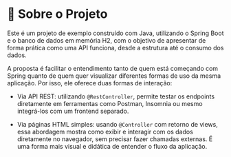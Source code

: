 # 📌 Sobre o Projeto
Este é um projeto de exemplo construído com Java, utilizando o Spring Boot e o banco de dados em memória H2, com o objetivo de apresentar de forma prática como uma API funciona, desde a estrutura até o consumo dos dados.

A proposta é facilitar o entendimento tanto de quem está começando com Spring quanto de quem quer visualizar diferentes formas de uso da mesma aplicação. Por isso, ele oferece duas formas de interação:

- Via API REST: utilizando `@RestController`, permite testar os endpoints diretamente em ferramentas como Postman, Insomnia ou mesmo integrá-los com um frontend separado.

- Via páginas HTML simples: usando `@Controller` com retorno de views, essa abordagem mostra como exibir e interagir com os dados diretamente no navegador, sem precisar fazer chamadas externas. É uma forma mais visual e didática de entender o fluxo da aplicação.
